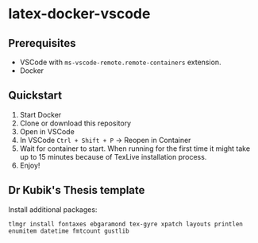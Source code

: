 # latex-docker-vscode
## Prerequisites
* VSCode with `ms-vscode-remote.remote-containers` extension.
* Docker
## Quickstart

1. Start Docker
2. Clone or download this repository
3. Open in VSCode
4. In VSCode `Ctrl + Shift + P` -> Reopen in Container
5. Wait for container to start. When running for the first time it might take up to 15 minutes because of TexLive installation process.
6. Enjoy!

## Dr Kubik's Thesis template
Install additional packages:
```
tlmgr install fontaxes ebgaramond tex-gyre xpatch layouts printlen enumitem datetime fmtcount gustlib
```